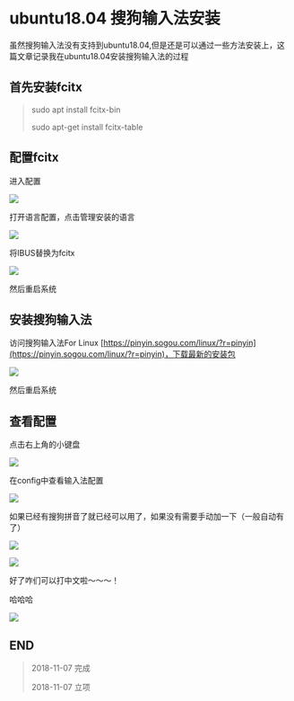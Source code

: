 # ubuntu18.04 搜狗输入法安装

虽然搜狗输入法没有支持到ubuntu18.04,但是还是可以通过一些方法安装上，这篇文章记录我在ubuntu18.04安装搜狗输入法的过程

## 首先安装fcitx

>   sudo apt install fcitx-bin
> 
>   sudo apt-get install fcitx-table

## 配置fcitx

进入配置

![](https://blog-cdn.chenxiyuan.fun/18-11-7/55886559.jpg)

打开语言配置，点击管理安装的语言

![](https://blog-cdn.chenxiyuan.fun/18-11-7/22082610.jpg)

将IBUS替换为fcitx

![](https://blog-cdn.chenxiyuan.fun/18-11-7/52574816.jpg)

然后重启系统

## 安装搜狗输入法

访问搜狗输入法For Linux [https://pinyin.sogou.com/linux/?r=pinyin](https://pinyin.sogou.com/linux/?r=pinyin)，下载最新的安装包

![](https://blog-cdn.chenxiyuan.fun/18-11-7/66597256.jpg)

然后重启系统

## 查看配置

点击右上角的小键盘

![](https://blog-cdn.chenxiyuan.fun/18-11-7/90634853.jpg)

在config中查看输入法配置

![](https://blog-cdn.chenxiyuan.fun/18-11-7/49072183.jpg)

如果已经有搜狗拼音了就已经可以用了，如果没有需要手动加一下（一般自动有了）

![](https://blog-cdn.chenxiyuan.fun/18-11-7/37796238.jpg)

![](https://blog-cdn.chenxiyuan.fun/18-11-7/95860296.jpg)

好了咋们可以打中文啦～～～！

哈哈哈

![](https://blog-cdn.chenxiyuan.fun/18-11-7/44141222.jpg)

## END

>   2018-11-07  完成
> 
>   2018-11-07  立项